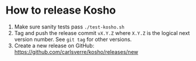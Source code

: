 # How to release Kosho

1. Make sure sanity tests pass `./test-kosho.sh`
2. Tag and push the release commit `vX.Y.Z` where `X.Y.Z` is the logical next version number. See `git tag` for other versions.
3. Create a new release on GitHub: https://github.com/carlsverre/kosho/releases/new
